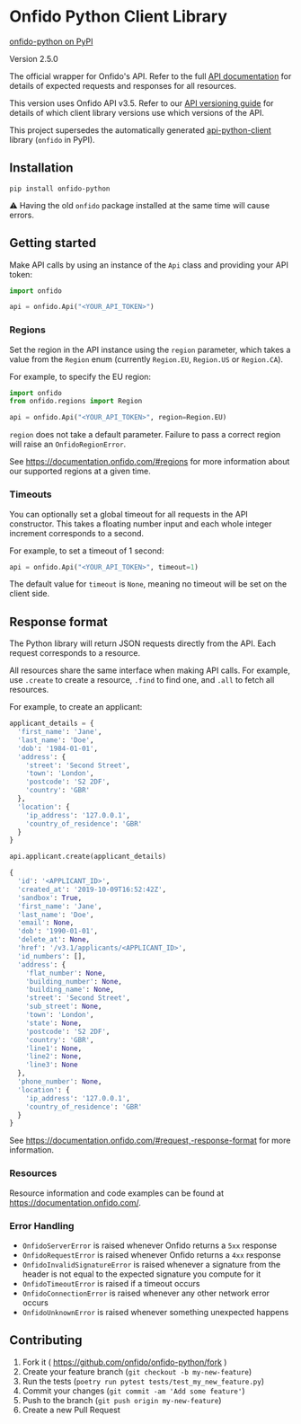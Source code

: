 # Onfido Python Client Library

[onfido-python on PyPI](https://pypi.org/project/onfido-python/)

Version 2.5.0

The official wrapper for Onfido's API. Refer to the full [API documentation](https://documentation.onfido.com) for details of expected requests and responses for all resources.

This version uses Onfido API v3.5. Refer to our [API versioning guide](https://developers.onfido.com/guide/api-versioning-policy#client-libraries) for details of which client library versions use which versions of the API.

This project supersedes the automatically generated [api-python-client](https://github.com/onfido/api-python-client) library (`onfido` in PyPI).

## Installation

`pip install onfido-python`

:warning: Having the old `onfido` package installed at the same time will cause errors.

## Getting started

Make API calls by using an instance of the `Api` class and providing your API
token:

```python
import onfido

api = onfido.Api("<YOUR_API_TOKEN>")
```

### Regions

Set the region in the API instance using the `region` parameter, which takes a value from the `Region` enum (currently `Region.EU`, `Region.US` or `Region.CA`).

For example, to specify the EU region:

```python
import onfido
from onfido.regions import Region

api = onfido.Api("<YOUR_API_TOKEN>", region=Region.EU)
```

`region` does not take a default parameter. Failure to pass a correct region will raise an `OnfidoRegionError`.

See https://documentation.onfido.com/#regions for more information about our supported regions at a given time.

### Timeouts

You can optionally set a global timeout for all requests in the API
constructor. This takes a floating number input and each whole integer
increment corresponds to a second. 

For example, to set a timeout of 1 second:

```python
api = onfido.Api("<YOUR_API_TOKEN>", timeout=1)
```

The default value for `timeout` is `None`, meaning no timeout will be set on
the client side.

## Response format

The Python library will return JSON requests directly from the API. Each request corresponds to a resource. 

All resources share the same interface when making API calls. For example, use `.create` to create a resource, `.find` to find one, and `.all` to fetch all resources. 

For example, to create an applicant:

```python
applicant_details = {
  'first_name': 'Jane',
  'last_name': 'Doe',
  'dob': '1984-01-01',
  'address': {
    'street': 'Second Street',
    'town': 'London',
    'postcode': 'S2 2DF',
    'country': 'GBR'
  },
  'location': {
    'ip_address': '127.0.0.1',
    'country_of_residence': 'GBR'
  }
}

api.applicant.create(applicant_details)
```

```python
{
  'id': '<APPLICANT_ID>',
  'created_at': '2019-10-09T16:52:42Z',
  'sandbox': True,
  'first_name': 'Jane',
  'last_name': 'Doe',
  'email': None,
  'dob': '1990-01-01',
  'delete_at': None,
  'href': '/v3.1/applicants/<APPLICANT_ID>',
  'id_numbers': [],
  'address': {
    'flat_number': None,
    'building_number': None,
    'building_name': None,
    'street': 'Second Street',
    'sub_street': None,
    'town': 'London',
    'state': None,
    'postcode': 'S2 2DF',
    'country': 'GBR',
    'line1': None,
    'line2': None,
    'line3': None
  },
  'phone_number': None,
  'location': {
    'ip_address': '127.0.0.1',
    'country_of_residence': 'GBR'
  }
}
```

See https://documentation.onfido.com/#request,-response-format for more
information.

### Resources

Resource information and code examples can be found at https://documentation.onfido.com/.

### Error Handling

- `OnfidoServerError` is raised whenever Onfido returns a `5xx` response
- `OnfidoRequestError` is raised whenever Onfido returns a `4xx` response
- `OnfidoInvalidSignatureError` is raised whenever a signature from the header is not equal to the expected signature you compute for it
- `OnfidoTimeoutError` is raised if a timeout occurs
- `OnfidoConnectionError` is raised whenever any other network error occurs
- `OnfidoUnknownError` is raised whenever something unexpected happens

## Contributing

1. Fork it ( https://github.com/onfido/onfido-python/fork )
2. Create your feature branch (`git checkout -b my-new-feature`)
3. Run the tests (`poetry run pytest tests/test_my_new_feature.py`)
4. Commit your changes (`git commit -am 'Add some feature'`)
5. Push to the branch (`git push origin my-new-feature`)
6. Create a new Pull Request
